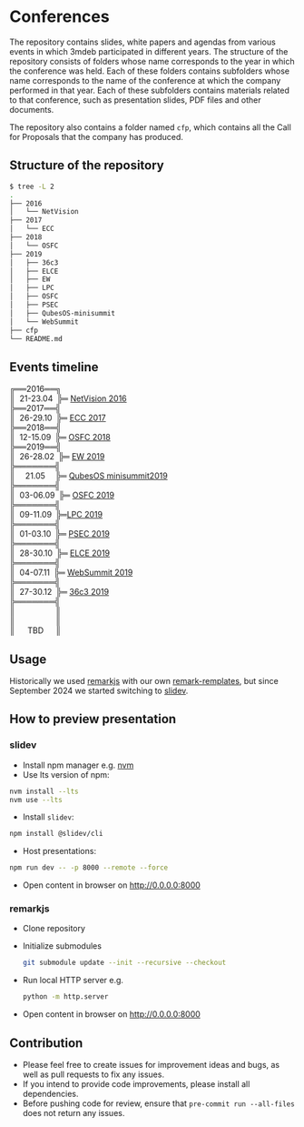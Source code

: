 # Conferences

The repository contains slides, white papers and agendas from various events in
which 3mdeb participated in different years. The structure of the repository
consists of folders whose name corresponds to the year in which the conference
was held. Each of these folders contains subfolders whose name corresponds to
the name of the conference at which the company performed in that year. Each of
these subfolders contains materials related to that conference, such as
presentation slides, PDF files and other documents.

The repository also contains a folder named `cfp`, which contains all the Call
for Proposals that the company has produced.

## Structure of the repository

```bash
$ tree -L 2
.
├── 2016
│   └── NetVision
├── 2017
│   └── ECC
├── 2018
│   └── OSFC
├── 2019
│   ├── 36c3
│   ├── ELCE
│   ├── EW
│   ├── LPC
│   ├── OSFC
│   ├── PSEC
│   ├── QubesOS-minisummit
│   └── WebSummit
├── cfp
└── README.md
```

## Events timeline

╔══2016══╗<br>
║ &nbsp;21-23.04&ensp;╠═ [NetVision 2016](2016/NetVision)<br>
╠══2017══╣<br>
║ &nbsp;26-29.10&ensp;╠═ [ECC 2017](2017/ECC)<br>
╠══2018══╣<br>
║ &nbsp;12-15.09&ensp;╠═ [OSFC 2018](2018/OSFC)<br>
╠══2019══╣<br>
║ &nbsp;26-28.02&ensp;╠═ [EW 2019](2019/EW)<br>
╠═══════╣<br>
║ &ensp;&ensp;21.05 &ensp;&ensp;╠═ [QubesOS minisummit2019](2019/QubesOS-minisummit)<br>
╠═══════╣<br>
║ &nbsp;03-06.09&ensp;╠═ [OSFC 2019](2019/OSFC)<br>
╠═══════╣<br>
║ &nbsp;09-11.09&ensp;╠═[LPC 2019](2019/LPC)<br>
╠═══════╣<br>
║ &nbsp;01-03.10&ensp;╠═ [PSEC 2019](2019/PSEC)<br>
╠═══════╣<br>
║ &nbsp;28-30.10&ensp;╠═ [ELCE 2019](2019/ELCE)<br>
╠═══════╣<br>
║ &nbsp;04-07.11&ensp;╠═ [WebSummit 2019](2019/WebSummit)<br>
╠═══════╣<br>
║ &nbsp;27-30.12&ensp;╠═ [36c3 2019](2019/36c3)<br>
╠═══════╣<br>
║ &ensp;&ensp;&ensp;&ensp;&ensp;&ensp;&ensp;&ensp;&ensp; ║<br>
║ &ensp;&ensp;&ensp;&ensp;&ensp;&ensp;&ensp;&ensp;&ensp; ║<br>
║ &nbsp;&ensp;&ensp;TBD&ensp;&ensp;&ensp;║<br>

## Usage

Historically we used [remarkjs](https://github.com/remarkjs/remark) with our
own [remark-remplates](https://github.com/3mdeb/remark-templates), but since
September 2024 we started switching to [slidev](https://sli.dev/).

## How to preview presentation

### slidev

* Install npm manager e.g. [nvm](https://github.com/nvm-sh/nvm?tab=readme-ov-file#install--update-script)
* Use lts version of npm:

```bash
nvm install --lts
nvm use --lts
```

* Install `slidev`:

```bash
npm install @slidev/cli
```

* Host presentations:

```bash
npm run dev -- -p 8000 --remote --force
```

* Open content in browser on http://0.0.0.0:8000

### remarkjs

* Clone repository
* Initialize submodules

  ```bash
  git submodule update --init --recursive --checkout
  ```

* Run local HTTP server e.g.

  ```bash
  python -m http.server
  ```

* Open content in browser on http://0.0.0.0:8000

## Contribution

* Please feel free to create issues for improvement ideas and bugs, as well as
  pull requests to fix any issues.
* If you intend to provide code improvements, please install all dependencies.
* Before pushing code for review, ensure that `pre-commit run --all-files` does
  not return any issues.

